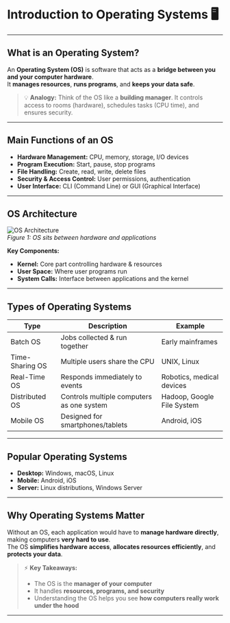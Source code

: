 # Introduction to Operating Systems 🖥️

---

## What is an Operating System?

An **Operating System (OS)** is software that acts as a **bridge between you and your computer hardware**.  
It **manages resources**, **runs programs**, and **keeps your data safe**.

> 💡 **Analogy:** Think of the OS like a **building manager**. It controls access to rooms (hardware), schedules tasks (CPU time), and ensures security.

---

## Main Functions of an OS

- **Hardware Management:** CPU, memory, storage, I/O devices  
- **Program Execution:** Start, pause, stop programs  
- **File Handling:** Create, read, write, delete files  
- **Security & Access Control:** User permissions, authentication  
- **User Interface:** CLI (Command Line) or GUI (Graphical Interface)

---

## OS Architecture

![OS Architecture](./images/os-architecture.png)  
*Figure 1: OS sits between hardware and applications*

**Key Components:**

- **Kernel:** Core part controlling hardware & resources  
- **User Space:** Where user programs run  
- **System Calls:** Interface between applications and the kernel  

---

## Types of Operating Systems

| Type              | Description                                   | Example                  |
|------------------|-----------------------------------------------|-------------------------|
| Batch OS          | Jobs collected & run together                 | Early mainframes        |
| Time-Sharing OS   | Multiple users share the CPU                  | UNIX, Linux             |
| Real-Time OS      | Responds immediately to events               | Robotics, medical devices |
| Distributed OS    | Controls multiple computers as one system    | Hadoop, Google File System |
| Mobile OS         | Designed for smartphones/tablets             | Android, iOS            |

---

## Popular Operating Systems

- **Desktop:** Windows, macOS, Linux  
- **Mobile:** Android, iOS  
- **Server:** Linux distributions, Windows Server  

---

## Why Operating Systems Matter

Without an OS, each application would have to **manage hardware directly**, making computers **very hard to use**.  
The OS **simplifies hardware access**, **allocates resources efficiently**, and **protects your data**.

> ⚡ **Key Takeaways:**  
> - The OS is the **manager of your computer**  
> - It handles **resources, programs, and security**  
> - Understanding the OS helps you see **how computers really work under the hood**

---

